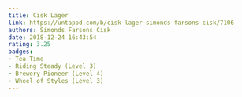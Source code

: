```yaml
---
title: Cisk Lager
link: https://untappd.com/b/cisk-lager-simonds-farsons-cisk/7106
authors: Simonds Farsons Cisk
date: 2018-12-24 16:43:54
rating: 3.25
badges:
- Tea Time
- Riding Steady (Level 3)
- Brewery Pioneer (Level 4)
- Wheel of Styles (Level 3)
---
```


